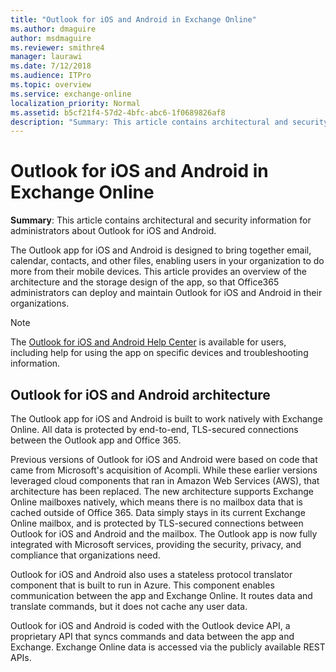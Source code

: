 ```yaml
---
title: "Outlook for iOS and Android in Exchange Online"
ms.author: dmaguire
author: msdmaguire
ms.reviewer: smithre4
manager: laurawi
ms.date: 7/12/2018
ms.audience: ITPro
ms.topic: overview
ms.service: exchange-online
localization_priority: Normal
ms.assetid: b5cf21f4-57d2-4bfc-abc6-1f0689826af8
description: "Summary: This article contains architectural and security information for administrators about Outlook for iOS and Android."
---
```


# Outlook for iOS and Android in Exchange Online

 **Summary**: This article contains architectural and security information for administrators about Outlook for iOS and Android.
  
The Outlook app for iOS and Android is designed to bring together email, calendar, contacts, and other files, enabling users in your organization to do more from their mobile devices. This article provides an overview of the architecture and the storage design of the app, so that Office365 administrators can deploy and maintain Outlook for iOS and Android in their organizations.
  
> [!NOTE]
> The [Outlook for iOS and Android Help Center](https://support.office.com/article/cd84214e-a5ac-4e95-9ea3-e07f78d0cde6) is available for users, including help for using the app on specific devices and troubleshooting information. 
  
## Outlook for iOS and Android architecture

The Outlook app for iOS and Android is built to work natively with Exchange Online. All data is protected by end-to-end, TLS-secured connections between the Outlook app and Office 365.
  
Previous versions of Outlook for iOS and Android were based on code that came from Microsoft's acquisition of Acompli. While these earlier versions leveraged cloud components that ran in Amazon Web Services (AWS), that architecture has been replaced. The new architecture supports Exchange Online mailboxes natively, which means there is no mailbox data that is cached outside of Office 365. Data simply stays in its current Exchange Online mailbox, and is protected by TLS-secured connections between Outlook for iOS and Android and the mailbox. The Outlook app is now fully integrated with Microsoft services, providing the security, privacy, and compliance that organizations need.
  
Outlook for iOS and Android also uses a stateless protocol translator component that is built to run in Azure. This component enables communication between the app and Exchange Online. It routes data and translate commands, but it does not cache any user data.
  
Outlook for iOS and Android is coded with the Outlook device API, a proprietary API that syncs commands and data between the app and Exchange. Exchange Online data is accessed via the publicly available REST APIs.
  

